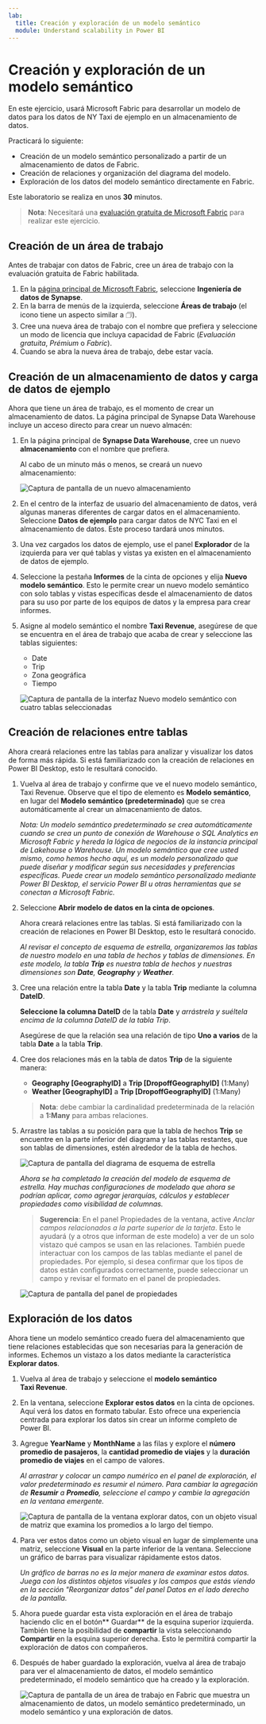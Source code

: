 ```yaml
---
lab:
  title: Creación y exploración de un modelo semántico
  module: Understand scalability in Power BI
---
```


# Creación y exploración de un modelo semántico

En este ejercicio, usará Microsoft Fabric para desarrollar un modelo de datos para los datos de NY Taxi de ejemplo en un almacenamiento de datos.

Practicará lo siguiente:

- Creación de un modelo semántico personalizado a partir de un almacenamiento de datos de Fabric.
- Creación de relaciones y organización del diagrama del modelo.
- Exploración de los datos del modelo semántico directamente en Fabric.

Este laboratorio se realiza en unos **30** minutos.

> **Nota**: Necesitará una [evaluación gratuita de Microsoft Fabric](https://learn.microsoft.com/fabric/get-started/fabric-trial) para realizar este ejercicio.

## Creación de un área de trabajo

Antes de trabajar con datos de Fabric, cree un área de trabajo con la evaluación gratuita de Fabric habilitada.

1. En la [página principal de Microsoft Fabric](https://app.fabric.microsoft.com), seleccione **Ingeniería de datos de Synapse**.
1. En la barra de menús de la izquierda, seleccione **Áreas de trabajo** (el icono tiene un aspecto similar a &#128455;).
1. Cree una nueva área de trabajo con el nombre que prefiera y seleccione un modo de licencia que incluya capacidad de Fabric (*Evaluación gratuita*, *Prémium* o *Fabric*).
1. Cuando se abra la nueva área de trabajo, debe estar vacía.

## Creación de un almacenamiento de datos y carga de datos de ejemplo

Ahora que tiene un área de trabajo, es el momento de crear un almacenamiento de datos. La página principal de Synapse Data Warehouse incluye un acceso directo para crear un nuevo almacén:

1. En la página principal de **Synapse Data Warehouse**, cree un nuevo **almacenamiento** con el nombre que prefiera.

    Al cabo de un minuto más o menos, se creará un nuevo almacenamiento:
    
    ![Captura de pantalla de un nuevo almacenamiento](./Images/new-data-warehouse2.png)

1. En el centro de la interfaz de usuario del almacenamiento de datos, verá algunas maneras diferentes de cargar datos en el almacenamiento. Seleccione **Datos de ejemplo** para cargar datos de NYC Taxi en el almacenamiento de datos. Este proceso tardará unos minutos.

1. Una vez cargados los datos de ejemplo, use el panel **Explorador** de la izquierda para ver qué tablas y vistas ya existen en el almacenamiento de datos de ejemplo.

1. Seleccione la pestaña **Informes** de la cinta de opciones y elija **Nuevo modelo semántico**. Esto le permite crear un nuevo modelo semántico con solo tablas y vistas específicas desde el almacenamiento de datos para su uso por parte de los equipos de datos y la empresa para crear informes.

1. Asigne al modelo semántico el nombre **Taxi Revenue**, asegúrese de que se encuentra en el área de trabajo que acaba de crear y seleccione las tablas siguientes:
   - Date
   - Trip
   - Zona geográfica
   - Tiempo
     
   ![Captura de pantalla de la interfaz Nuevo modelo semántico con cuatro tablas seleccionadas](./Images/new-semantic-model.png)
     
## Creación de relaciones entre tablas

Ahora creará relaciones entre las tablas para analizar y visualizar los datos de forma más rápida. Si está familiarizado con la creación de relaciones en Power BI Desktop, esto le resultará conocido.

1. Vuelva al área de trabajo y confirme que ve el nuevo modelo semántico, Taxi Revenue. Observe que el tipo de elemento es **Modelo semántico**, en lugar del **Modelo semántico (predeterminado)** que se crea automáticamente al crear un almacenamiento de datos.

     *Nota: Un modelo semántico predeterminado se crea automáticamente cuando se crea un punto de conexión de Warehouse o SQL Analytics en Microsoft Fabric y hereda la lógica de negocios de la instancia principal de Lakehouse o Warehouse. Un modelo semántico que cree usted mismo, como hemos hecho aquí, es un modelo personalizado que puede diseñar y modificar según sus necesidades y preferencias específicas. Puede crear un modelo semántico personalizado mediante Power BI Desktop, el servicio Power BI u otras herramientas que se conectan a Microsoft Fabric.*

1. Seleccione **Abrir modelo de datos en la cinta de opciones**.

    Ahora creará relaciones entre las tablas. Si está familiarizado con la creación de relaciones en Power BI Desktop, esto le resultará conocido.

    *Al revisar el concepto de esquema de estrella, organizaremos las tablas de nuestro modelo en una tabla de hechos y tablas de dimensiones. En este modelo, la tabla **Trip** es nuestra tabla de hechos y nuestras dimensiones son **Date**, **Geography** y **Weather**.*

1. Cree una relación entre la tabla **Date** y la tabla **Trip** mediante la columna **DateID**.

    **Seleccione la columna DateID** de la tabla **Date** y *arrástrela y suéltela encima de la columna DateID de la tabla Trip*.

    Asegúrese de que la relación sea una relación de tipo **Uno a varios** de la tabla **Date** a la tabla **Trip**.

1. Cree dos relaciones más en la tabla de datos **Trip** de la siguiente manera:

   - **Geography [GeographyID]** a **Trip [DropoffGeographyID]** (1:Many)
   - **Weather [GeographyID]** a **Trip [DropoffGeographyID]** (1:Many)

    > **Nota**: debe cambiar la cardinalidad predeterminada de la relación a **1:Many** para ambas relaciones.

1. Arrastre las tablas a su posición para que la tabla de hechos **Trip** se encuentre en la parte inferior del diagrama y las tablas restantes, que son tablas de dimensiones, estén alrededor de la tabla de hechos.

    ![Captura de pantalla del diagrama de esquema de estrella](./Images/star-schema-diagram.png)

    *Ahora se ha completado la creación del modelo de esquema de estrella. Hay muchas configuraciones de modelado que ahora se podrían aplicar, como agregar jerarquías, cálculos y establecer propiedades como visibilidad de columnas.*

    > **Sugerencia**: En el panel Propiedades de la ventana, active *Anclar campos relacionados a la parte superior de la tarjeta*. Esto le ayudará (y a otros que informan de este modelo) a ver de un solo vistazo qué campos se usan en las relaciones. También puede interactuar con los campos de las tablas mediante el panel de propiedades. Por ejemplo, si desea confirmar que los tipos de datos están configurados correctamente, puede seleccionar un campo y revisar el formato en el panel de propiedades.

     ![Captura de pantalla del panel de propiedades](./Images/properties-pane.png)

## Exploración de los datos

Ahora tiene un modelo semántico creado fuera del almacenamiento que tiene relaciones establecidas que son necesarias para la generación de informes. Echemos un vistazo a los datos mediante la característica **Explorar datos**.

1. Vuelva al área de trabajo y seleccione el **modelo semántico Taxi Revenue**.

1. En la ventana, seleccione **Explorar estos datos** en la cinta de opciones. Aquí verá los datos en formato tabular. Esto ofrece una experiencia centrada para explorar los datos sin crear un informe completo de Power BI.

1. Agregue **YearName** y **MonthName** a las filas y explore el **número promedio de pasajeros**, la **cantidad promedio de viajes** y la **duración promedio de viajes** en el campo de valores.

    *Al arrastrar y colocar un campo numérico en el panel de exploración, el valor predeterminado es resumir el número. Para cambiar la agregación de **Resumir** a **Promedio**, seleccione el campo y cambie la agregación en la ventana emergente.*

    ![Captura de pantalla de la ventana explorar datos, con un objeto visual de matriz que examina los promedios a lo largo del tiempo.](./Images/explore-data-fabric.png)

1. Para ver estos datos como un objeto visual en lugar de simplemente una matriz, seleccione **Visual** en la parte inferior de la ventana. Seleccione un gráfico de barras para visualizar rápidamente estos datos.

   *Un gráfico de barras no es la mejor manera de examinar estos datos. Juega con los distintos objetos visuales y los campos que estás viendo en la sección "Reorganizar datos" del panel Datos en el lado derecho de la pantalla.*

1. Ahora puede guardar esta vista exploración en el área de trabajo haciendo clic en el botón** Guardar** de la esquina superior izquierda. También tiene la posibilidad de **compartir** la vista seleccionando **Compartir** en la esquina superior derecha. Esto le permitirá compartir la exploración de datos con compañeros.

1. Después de haber guardado la exploración, vuelva al área de trabajo para ver el almacenamiento de datos, el modelo semántico predeterminado, el modelo semántico que ha creado y la exploración.

    ![Captura de pantalla de un área de trabajo en Fabric que muestra un almacenamiento de datos, un modelo semántico predeterminado, un modelo semántico y una exploración de datos.](./Images/semantic-model-workspace.png)

